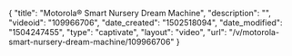 {
    "title": "Motorola&reg; Smart Nursery Dream Machine",
    "description": "",
    "videoid": "109966706",
    "date_created": "1502518094",
    "date_modified": "1504247455",
    "type": "captivate",
    "layout": "video",
    "url": "\/v\/motorola-smart-nursery-dream-machine\/109966706"
}